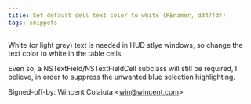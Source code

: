 ```yaml
---
title: Set default cell text color to white (REnamer, d347fdf)
tags: snippets
---
```


White (or light grey) text is needed in HUD stlye windows, so change the text color to white in the table cells.

Even so, a NSTextField/NSTextFieldCell subclass will still be required, I believe, in order to suppress the unwanted blue selection highlighting.

Signed-off-by: Wincent Colaiuta &lt;win@wincent.com&gt;
